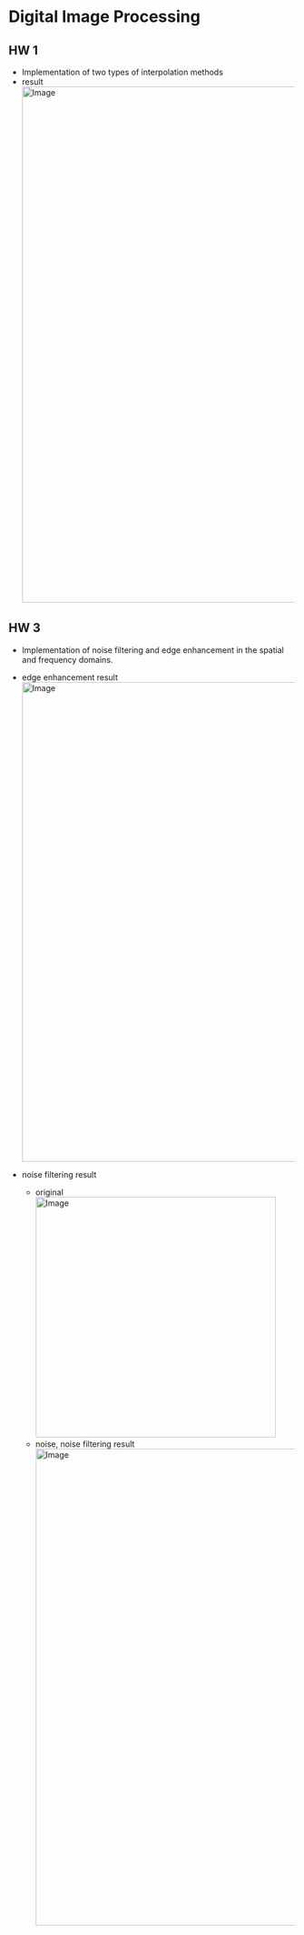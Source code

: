 # Digital Image Processing
## HW 1
- Implementation of two types of interpolation methods
- result
    <img width="908" alt="Image" src="https://github.com/user-attachments/assets/62febdef-d95c-43f1-9870-09465c7ed909" />


## HW 3
- Implementation of noise filtering and edge enhancement in the spatial and frequency domains.

- edge enhancement result
    <img width="844" alt="Image" src="https://github.com/user-attachments/assets/1b900fc7-86de-4f7d-8dbb-e8db2782ae6c" />

- noise filtering result
    - original
        <img width="423" alt="Image" src="https://github.com/user-attachments/assets/143b9411-6938-439d-b9c1-72356d445219" />
    - noise, noise filtering result
        <img width="839" alt="Image" src="https://github.com/user-attachments/assets/d1e478d8-003a-4526-a120-f7bfe26b95e4" />

